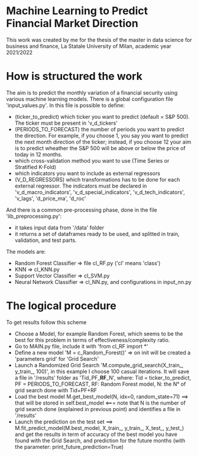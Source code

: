 # Machine Learning to Predict Financial Market Direction
This work was created by me for the thesis of the master in data science for business and finance, La Statale University of Milan, academic year 2021/2022
# How is structured the work
The aim is to predict the monthly variation of a financial security using various machine learning models.
There is a global configuration file 'input_values.py'. In this file is possible to define:
- (ticker_to_predict) which ticker you want to predict (default = S&P 500). The ticker must be present in 'v_d_tickers'
- (PERIODS_TO_FORECAST) the number of periods you want to predict the direction. For example, if you choose 1, you say you want to predict the next month direction of the ticker; instead, if you choose 12 your aim is to predict wheather the S&P 500 will be above or below the price of today in 12 months.
- which cross-validation method you want to use (Time Series or Stratified K-Fold)
- which indicators you want to include as external regressors
- (V_D_REGRESSORS) which transformations has to be done for each external regressor. The indicators must be declared in 'v_d_macro_indicators', 'v_d_special_indicators', 'v_d_tech_indicators', 'v_lags', 'd_price_ma', 'd_roc'

And there is a common pre-processing phase, done in the file 'lib_preprocessing.py':
- it takes input data from '/data' folder
- it returns a set of dataframes ready to be used, and splitted in train, validation, and test parts.

The models are:
- Random Forest Classifier => file cl_RF.py  ('cl' means 'class')
- KNN => cl_KNN.py
- Support Vector Classifier => cl_SVM.py
- Neural Network Classifier => cl_NN.py, and configurations in input_nn.py

# The logical procedure
To get results follow this scheme
- Choose a Model, for example Random Forest, which seems to be the best for this problem in terms of effectiveness/complexity ratio.
- Go to MAIN.py file, include it with 'from cl_RF import *'
- Define a new model 'M = c_Random_Forest()' => on init will be created a 'parameters grid' for 'Grid Search'
- Launch a Randomized Grid Search 'M.compute_grid_search(X_train_, y_train_, 100)', in this example I choose 100 casual iterations. It will save a file in '/results' folder as 'Tid_PF_**RF**_N', where: Tid = ticker_to_predict, PF = PERIODS_TO_FORECAST, RF: Random Forest model, N: the N° of grid search done with Tid+PF+RF
- Load the best model   M.get_best_model(N, idx=0, random_state=71) ==> that will be stored in  self.best_model    <=== note that N is the number of grid search done (explained in previous point) and identifies a file in '/results'
- Launch the prediction on the test set ==> M.fit_predict_model(M.best_model, X_train_, y_train_, X_test_, y_test_) and get the results in term of accuracy of the best model you have found with the Grid Search, and prediction for the future months (with the parameter: print_future_prediction=True)
